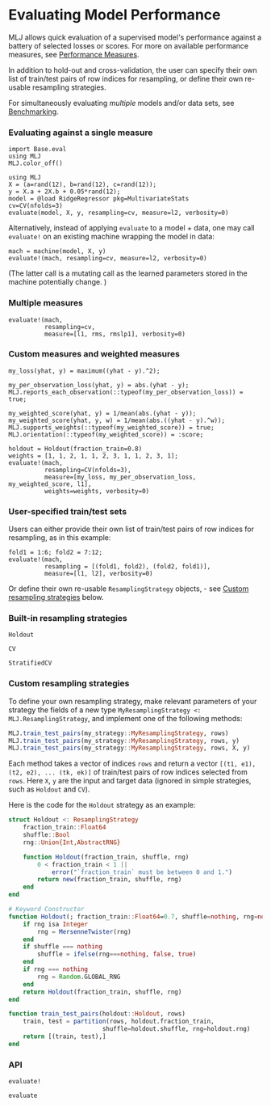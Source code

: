 # Evaluating Model Performance

MLJ allows quick evaluation of a supervised model's performance
against a battery of selected losses or scores. For more on available
performance measures, see [Performance
Measures](performance_measures.md).

In addition to hold-out and cross-validation, the user can specify
their own list of train/test pairs of row indices for resampling, or
define their own re-usable resampling strategies.

For simultaneously evaluating *multiple* models and/or data
sets, see [Benchmarking](benchmarking.md).


### Evaluating against a single measure

```@setup evaluation_of_supervised_models
import Base.eval
using MLJ
MLJ.color_off() 
```

```@repl evaluation_of_supervised_models
using MLJ
X = (a=rand(12), b=rand(12), c=rand(12));
y = X.a + 2X.b + 0.05*rand(12);
model = @load RidgeRegressor pkg=MultivariateStats
cv=CV(nfolds=3)
evaluate(model, X, y, resampling=cv, measure=l2, verbosity=0)
```

Alternatively, instead of applying `evaluate` to a model + data, one
may call `evaluate!` on an existing machine wrapping the model in
data:

```@repl evaluation_of_supervised_models
mach = machine(model, X, y)
evaluate!(mach, resampling=cv, measure=l2, verbosity=0)
```

(The latter call is a mutating call as the learned parameters stored in the
machine potentially change. )

### Multiple measures

```@repl evaluation_of_supervised_models
evaluate!(mach,
          resampling=cv,
          measure=[l1, rms, rmslp1], verbosity=0)
```

### Custom measures and weighted measures

```@repl evaluation_of_supervised_models
my_loss(yhat, y) = maximum((yhat - y).^2);

my_per_observation_loss(yhat, y) = abs.(yhat - y);
MLJ.reports_each_observation(::typeof(my_per_observation_loss)) = true;

my_weighted_score(yhat, y) = 1/mean(abs.(yhat - y));
my_weighted_score(yhat, y, w) = 1/mean(abs.((yhat - y).^w));
MLJ.supports_weights(::typeof(my_weighted_score)) = true;
MLJ.orientation(::typeof(my_weighted_score)) = :score;

holdout = Holdout(fraction_train=0.8)
weights = [1, 1, 2, 1, 1, 2, 3, 1, 1, 2, 3, 1];
evaluate!(mach,
          resampling=CV(nfolds=3),
          measure=[my_loss, my_per_observation_loss, my_weighted_score, l1],
          weights=weights, verbosity=0)
```

### User-specified train/test sets

Users can either provide their own list of train/test pairs of row indices for resampling, as in this example:

```@repl evaluation_of_supervised_models
fold1 = 1:6; fold2 = 7:12;
evaluate!(mach,
          resampling = [(fold1, fold2), (fold2, fold1)],
          measure=[l1, l2], verbosity=0)
```

Or define their own re-usable `ResamplingStrategy` objects, - see
[Custom resampling strategies](@ref) below.


### Built-in resampling strategies


```@docs
Holdout
```

```@docs
CV
```

```@docs
StratifiedCV
```


### Custom resampling strategies

To define your own resampling strategy, make relevant parameters of
your strategy the fields of a new type `MyResamplingStrategy <:
MLJ.ResamplingStrategy`, and implement one of the following methods:

```julia
MLJ.train_test_pairs(my_strategy::MyResamplingStrategy, rows)
MLJ.train_test_pairs(my_strategy::MyResamplingStrategy, rows, y)
MLJ.train_test_pairs(my_strategy::MyResamplingStrategy, rows, X, y)
```
Each method takes a vector of indices `rows` and return a
vector `[(t1, e1), (t2, e2), ... (tk, ek)]` of train/test pairs of row
indices selected from `rows`. Here `X`, `y` are the input and target
data (ignored in simple strategies, such as `Holdout` and `CV`).

Here is the code for the `Holdout` strategy as an example:

```julia
struct Holdout <: ResamplingStrategy
    fraction_train::Float64
    shuffle::Bool
    rng::Union{Int,AbstractRNG}

    function Holdout(fraction_train, shuffle, rng)
        0 < fraction_train < 1 ||
            error("`fraction_train` must be between 0 and 1.")
        return new(fraction_train, shuffle, rng)
    end
end

# Keyword Constructor
function Holdout(; fraction_train::Float64=0.7, shuffle=nothing, rng=nothing)
    if rng isa Integer
        rng = MersenneTwister(rng)
    end
    if shuffle === nothing
        shuffle = ifelse(rng===nothing, false, true)
    end
    if rng === nothing
        rng = Random.GLOBAL_RNG
    end
    return Holdout(fraction_train, shuffle, rng)
end

function train_test_pairs(holdout::Holdout, rows)
    train, test = partition(rows, holdout.fraction_train,
                          shuffle=holdout.shuffle, rng=holdout.rng)
    return [(train, test),]
end
```

### API

```@docs
evaluate!
```

```@docs
evaluate
```
